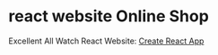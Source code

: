 # react website Online Shop

Excellent All Watch React Website: [Create React App](https://curious-profiterole-038561.netlify.app/)

